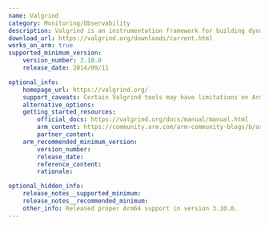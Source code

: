 ```yaml
---
name: Valgrind
category: Monitoring/Observability
description: Valgrind is an instrumentation framework for building dynamic analysis tools. It aids in detecting memory management and threading bugs in applications.
download_url: https://valgrind.org/downloads/current.html
works_on_arm: true
supported_minimum_version:
    version_number: 3.10.0
    release_date: 2014/09/11

optional_info:
    homepage_url: https://valgrind.org/
    support_caveats: Certain Valgrind tools may have limitations on Arm servers.
    alternative_options:
    getting_started_resources:
        official_docs: https://valgrind.org/docs/manual/manual.html
        arm_content: https://community.arm.com/arm-community-blogs/b/architectures-and-processors-blog/posts/valgrind-3-10-0-supports-64-bit-armv8
        partner_content:
    arm_recommended_minimum_version:
        version_number:
        release_date:
        reference_content:
        rationale:

optional_hidden_info:
    release_notes__supported_minimum:
    release_notes__recommended_minimum:
    other_info: Released proper Arm64 support in version 3.10.0.
---
```

